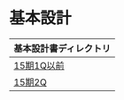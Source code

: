 # 基本設計

| 基本設計書ディレクトリ |
| ---- |
| [15期1Q以前](https://github.com/f-scratch/kpiee-allstars/issues) |
| [15期2Q](/basic_design/15_2/index.md) |
